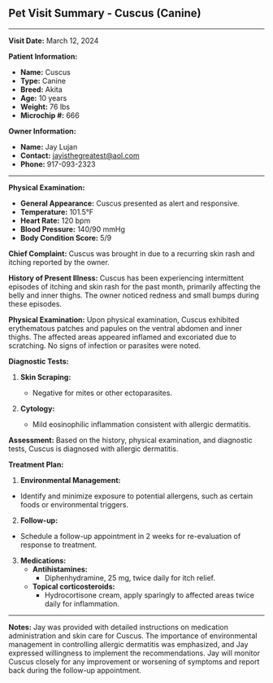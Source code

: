 ## Pet Visit Summary - Cuscus (Canine)

---

**Visit Date:** March 12, 2024

**Patient Information:**
- **Name:** Cuscus
- **Type:** Canine
- **Breed:** Akita
- **Age:** 10 years
- **Weight:** 76 lbs
- **Microchip #:** 666

**Owner Information:**
- **Name:** Jay Lujan
- **Contact:** jayisthegreatest@aol.com
- **Phone:** 917-093-2323

---

**Physical Examination:**

- **General Appearance:** Cuscus presented as alert and responsive.
- **Temperature:** 101.5°F
- **Heart Rate:** 120 bpm
- **Blood Pressure:** 140/90 mmHg
- **Body Condition Score:** 5/9

**Chief Complaint:**
Cuscus was brought in due to a recurring skin rash and itching reported by the owner.

**History of Present Illness:**
Cuscus has been experiencing intermittent episodes of itching and skin rash for the past month, primarily affecting the belly and inner thighs. The owner noticed redness and small bumps during these episodes.

**Physical Examination:**
Upon physical examination, Cuscus exhibited erythematous patches and papules on the ventral abdomen and inner thighs. The affected areas appeared inflamed and excoriated due to scratching. No signs of infection or parasites were noted.

**Diagnostic Tests:**

1. **Skin Scraping:** 
   - Negative for mites or other ectoparasites.
   
2. **Cytology:** 
   - Mild eosinophilic inflammation consistent with allergic dermatitis.

**Assessment:**
Based on the history, physical examination, and diagnostic tests, Cuscus is diagnosed with allergic dermatitis.

**Treatment Plan:**

1.   **Environmental Management:** 
   - Identify and minimize exposure to potential allergens, such as certain foods or environmental triggers.

2.   **Follow-up:** 
   - Schedule a follow-up appointment in 2 weeks for re-evaluation of response to treatment.

3. **Medications:** 
   - **Antihistamines:** 
     - Diphenhydramine, 25 mg, twice daily for itch relief.
    - **Topical corticosteroids:** 
      - Hydrocortisone cream, apply sparingly to affected areas twice daily for inflammation.

---

**Notes:**
Jay was provided with detailed instructions on medication administration and skin care for Cuscus. The importance of environmental management in controlling allergic dermatitis was emphasized, and Jay expressed willingness to implement the recommendations. Jay will monitor Cuscus closely for any improvement or worsening of symptoms and report back during the follow-up appointment.
